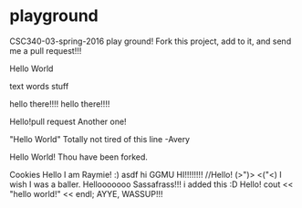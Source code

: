 # playground
CSC340-03-spring-2016 play ground!
Fork this project, add to it, and send me a pull request!!!

Hello World

text words stuff

hello there!!!!
hello there!!!!

Hello!pull request
Another one!

"Hello World" Totally not tired of this line -Avery

Hello World! Thou have been forked.


Cookies
Hello I am Raymie! :) 
asdf
hi
GGMU
HI!!!!!!!!
//Hello!
(>")> <("<)
I wish I was a baller. 
Hellooooooo
Sassafrass!!!
i added this :D
Hello!
cout << "hello world!" << endl; 
AYYE, WASSUP!!!
